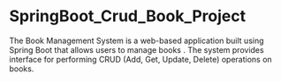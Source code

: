 # SpringBoot_Crud_Book_Project
The Book Management System is a web-based application built using Spring Boot that allows users to manage books . The system provides  interface for performing CRUD (Add, Get, Update, Delete) operations on books.
